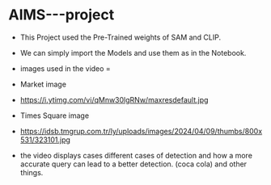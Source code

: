 # AIMS---project
- This Project used the Pre-Trained weights of SAM and CLIP. 
- We can simply import the Models and use them as in the Notebook. 

- images used in the video = 
- Market image
- https://i.ytimg.com/vi/qMnw30lgRNw/maxresdefault.jpg

- Times Square image
- https://idsb.tmgrup.com.tr/ly/uploads/images/2024/04/09/thumbs/800x531/323101.jpg
- the video displays cases different cases of detection and how a more accurate query can lead to a better detection. (coca cola) and other things. 
